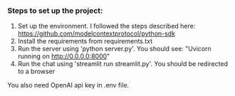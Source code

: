 
### Steps to set up the project:

1. Set up the environment. I followed the steps described here: https://github.com/modelcontextprotocol/python-sdk
2. Install the requirements from requirements.txt
3. Run the server using 'python server.py'. You should see: "Uvicorn running on http://0.0.0.0:8000"
4. Run the chat using 'streamlit run streamlit.py'. You should be redirected to a browser


You also need OpenAI api key in .env file.